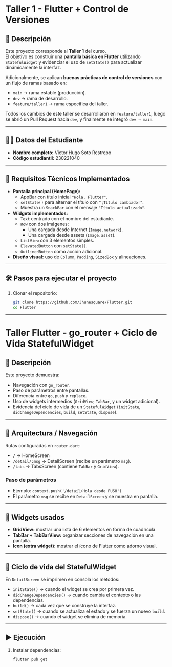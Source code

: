 # Taller 1 - Flutter + Control de Versiones

## 📌 Descripción
Este proyecto corresponde al **Taller 1** del curso.  
El objetivo es construir una **pantalla básica en Flutter** utilizando `StatefulWidget` y evidenciar el uso de `setState()` para actualizar dinámicamente la interfaz.  

Adicionalmente, se aplican **buenas prácticas de control de versiones** con un flujo de ramas basado en:
- `main` → rama estable (producción).  
- `dev` → rama de desarrollo.  
- `feature/taller1` → rama específica del taller.  

Todos los cambios de este taller se desarrollaron en `feature/taller1`, luego se abrió un Pull Request hacia `dev`, y finalmente se integró `dev → main`.  

---

## 👨‍🎓 Datos del Estudiante
- **Nombre completo:** Victor Hugo Soto Restrepo  
- **Código estudiantil:** 230221040  

---

## 🚀 Requisitos Técnicos Implementados
- **Pantalla principal (HomePage):**
  - AppBar con título inicial `"Hola, Flutter"`.  
  - `setState()` para alternar el título con `"¡Título cambiado!"`.  
  - Muestra un `SnackBar` con el mensaje `"Título actualizado"`.  
- **Widgets implementados:**
  - `Text` centrado con el nombre del estudiante.  
  - `Row` con dos imágenes:
    - Una cargada desde Internet (`Image.network`).  
    - Una cargada desde assets (`Image.asset`).  
  - `ListView` con 3 elementos simples.  
  - `ElevatedButton` con `setState()`.  
  - `OutlinedButton` como acción adicional.  
- **Diseño visual:** uso de `Column`, `Padding`, `SizedBox` y alineaciones.  

---

## 🛠️ Pasos para ejecutar el proyecto
1. Clonar el repositorio:
   ```bash
   git clone https://github.com/Jhunesquare/Flutter.git
   cd Flutter
   
---

# Taller Flutter - go_router + Ciclo de Vida StatefulWidget

## 📌 Descripción
Este proyecto demuestra:
- Navegación con `go_router`.
- Paso de parámetros entre pantallas.
- Diferencia entre `go`, `push` y `replace`.
- Uso de widgets intermedios (`GridView`, `TabBar`, y un widget adicional).
- Evidencia del ciclo de vida de un `StatefulWidget` (`initState`, `didChangeDependencies`, `build`, `setState`, `dispose`).

---

## 🚀 Arquitectura / Navegación
Rutas configuradas en `router.dart`:
- `/` → HomeScreen
- `/detail/:msg` → DetailScreen (recibe un parámetro `msg`).
- `/tabs` → TabsScreen (contiene `TabBar` y `GridView`).

### Paso de parámetros
- Ejemplo: `context.push('/detail/Hola desde PUSH')`
- El parámetro `msg` se recibe en `DetailScreen` y se muestra en pantalla.

---

## 🧩 Widgets usados
- **GridView:** mostrar una lista de 6 elementos en forma de cuadrícula.
- **TabBar + TabBarView:** organizar secciones de navegación en una pantalla.
- **Icon (extra widget):** mostrar el ícono de Flutter como adorno visual.

---

## 🔄 Ciclo de vida del StatefulWidget
En `DetailScreen` se imprimen en consola los métodos:
- `initState()` → cuando el widget se crea por primera vez.
- `didChangeDependencies()` → cuando cambia el contexto o las dependencias.
- `build()` → cada vez que se construye la interfaz.
- `setState()` → cuando se actualiza el estado y se fuerza un nuevo `build`.
- `dispose()` → cuando el widget se elimina de memoria.

---

## ▶️ Ejecución
1. Instalar dependencias:
   ```bash
   flutter pub get
